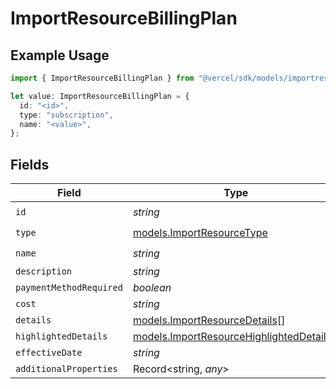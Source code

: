 # ImportResourceBillingPlan

## Example Usage

```typescript
import { ImportResourceBillingPlan } from "@vercel/sdk/models/importresourceop.js";

let value: ImportResourceBillingPlan = {
  id: "<id>",
  type: "subscription",
  name: "<value>",
};
```

## Fields

| Field                                                                                      | Type                                                                                       | Required                                                                                   | Description                                                                                |
| ------------------------------------------------------------------------------------------ | ------------------------------------------------------------------------------------------ | ------------------------------------------------------------------------------------------ | ------------------------------------------------------------------------------------------ |
| `id`                                                                                       | *string*                                                                                   | :heavy_check_mark:                                                                         | N/A                                                                                        |
| `type`                                                                                     | [models.ImportResourceType](../models/importresourcetype.md)                               | :heavy_check_mark:                                                                         | N/A                                                                                        |
| `name`                                                                                     | *string*                                                                                   | :heavy_check_mark:                                                                         | N/A                                                                                        |
| `description`                                                                              | *string*                                                                                   | :heavy_minus_sign:                                                                         | N/A                                                                                        |
| `paymentMethodRequired`                                                                    | *boolean*                                                                                  | :heavy_minus_sign:                                                                         | N/A                                                                                        |
| `cost`                                                                                     | *string*                                                                                   | :heavy_minus_sign:                                                                         | N/A                                                                                        |
| `details`                                                                                  | [models.ImportResourceDetails](../models/importresourcedetails.md)[]                       | :heavy_minus_sign:                                                                         | N/A                                                                                        |
| `highlightedDetails`                                                                       | [models.ImportResourceHighlightedDetails](../models/importresourcehighlighteddetails.md)[] | :heavy_minus_sign:                                                                         | N/A                                                                                        |
| `effectiveDate`                                                                            | *string*                                                                                   | :heavy_minus_sign:                                                                         | N/A                                                                                        |
| `additionalProperties`                                                                     | Record<string, *any*>                                                                      | :heavy_minus_sign:                                                                         | N/A                                                                                        |